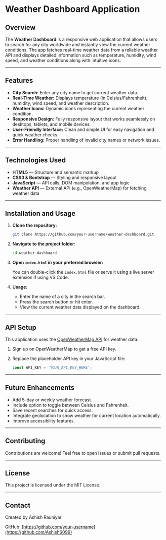 # Weather Dashboard Application

## Overview

The **Weather Dashboard** is a responsive web application that allows users to search for any city worldwide and instantly view the current weather conditions. The app fetches real-time weather data from a reliable weather API and displays detailed information such as temperature, humidity, wind speed, and weather conditions along with intuitive icons.

---

## Features

* **City Search:** Enter any city name to get current weather data.
* **Real-Time Weather:** Displays temperature (in Celsius/Fahrenheit), humidity, wind speed, and weather description.
* **Weather Icons:** Dynamic icons representing the current weather condition.
* **Responsive Design:** Fully responsive layout that works seamlessly on desktops, tablets, and mobile devices.
* **User-Friendly Interface:** Clean and simple UI for easy navigation and quick weather checks.
* **Error Handling:** Proper handling of invalid city names or network issues.

---

## Technologies Used

* **HTML5** — Structure and semantic markup
* **CSS3 & Bootstrap** — Styling and responsive layout
* **JavaScript** — API calls, DOM manipulation, and app logic
* **Weather API** — External API (e.g., OpenWeatherMap) for fetching weather data

---

## Installation and Usage

1. **Clone the repository:**

   ```bash
   git clone https://github.com/your-username/weather-dashboard.git
   ```

2. **Navigate to the project folder:**

   ```bash
   cd weather-dashboard
   ```

3. **Open `index.html` in your preferred browser:**

   You can double-click the `index.html` file or serve it using a live server extension if using VS Code.

4. **Usage:**

   * Enter the name of a city in the search bar.
   * Press the search button or hit enter.
   * View the current weather data displayed on the dashboard.

---

## API Setup

This application uses the [OpenWeatherMap API](https://openweathermap.org/api) for weather data.

1. Sign up on OpenWeatherMap to get a free API key.
2. Replace the placeholder API key in your JavaScript file:

   ```javascript
   const API_KEY = 'YOUR_API_KEY_HERE';
   ```

---

## Future Enhancements

* Add 5-day or weekly weather forecast.
* Include option to toggle between Celsius and Fahrenheit.
* Save recent searches for quick access.
* Integrate geolocation to show weather for current location automatically.
* Improve accessibility features.

---

## Contributing

Contributions are welcome! Feel free to open issues or submit pull requests.

---

## License

This project is licensed under the MIT License.

---

## Contact

Created by Ashish Rauniyar 

GitHub: [https://github.com/your-username](https://github.com/Ashish6099)


